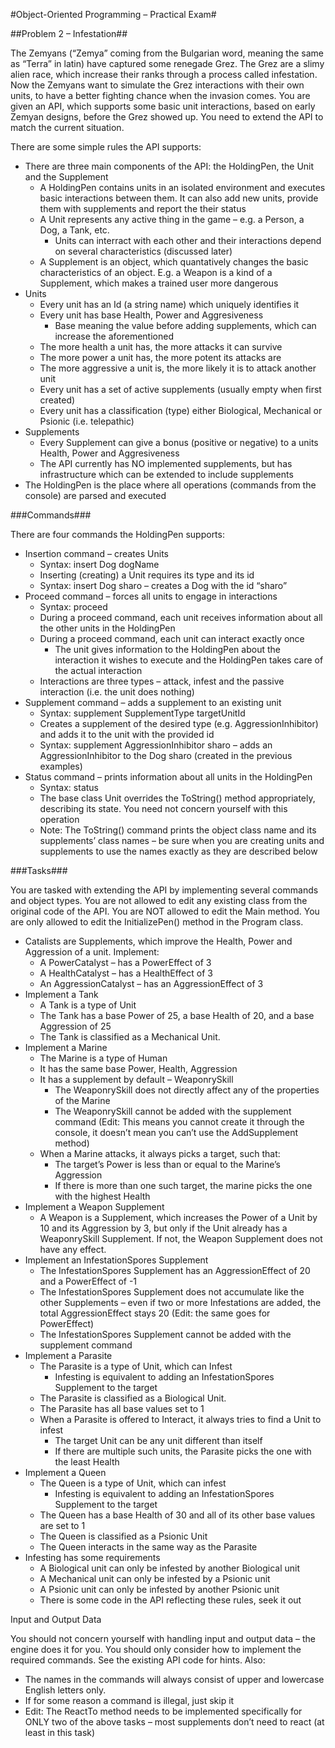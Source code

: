 #Object-Oriented Programming – Practical Exam#

##Problem 2 – Infestation##

The Zemyans (“Zemya” coming from the Bulgarian word, meaning the same as “Terra” in latin) have captured some renegade Grez. The Grez are a slimy alien race, which increase their ranks through a process called infestation. Now the Zemyans want to simulate the Grez interactions with their own units, to have a better fighting chance when the invasion comes.
You are given an API, which supports some basic unit interactions, based on early Zemyan designs, before the Grez showed up. You need to extend the API to match the current situation.

There are some simple rules the API supports:

*	There are three main components of the API: the HoldingPen, the Unit and the Supplement
	*	A HoldingPen contains units in an isolated environment and executes basic interactions between them. It can also add new units, provide them with supplements and report the their status
	*	A Unit represents any active thing in the game – e.g. a Person, a Dog, a Tank, etc.
		*	Units can interract with each other and their interactions depend on several characteristics (discussed later)
	*	A Supplement is an object, which quantatively changes the basic characteristics of an object. E.g. a Weapon is a kind of a Supplement, which makes a trained user more dangerous
*	Units
	*	Every unit has an Id (a string name) which uniquely identifies it
	*	Every unit has base Health, Power and Aggresiveness
		*	Base meaning the value before adding supplements, which can increase the aforementioned
	*	The more health a unit has, the more attacks it can survive
	*	The more power a unit has, the more potent its attacks are
	*	The more aggressive a unit is, the more likely it is to attack another unit
	*	Every unit has a set of active supplements (usually empty when first created)
	*	Every unit has a classification (type) either Biological, Mechanical or Psionic (i.e. telepathic)
*	Supplements
	*	Every Supplement can give a bonus (positive or negative) to a units Health, Power and Aggresiveness 
	*	The API currently has NO implemented supplements, but has infrastructure which can be extended to include supplements
*	The HoldingPen is the place where all operations (commands from the console) are parsed and executed

###Commands###

There are four commands the HoldingPen supports:	

*	Insertion command – creates Units
	*	Syntax: insert Dog dogName
	*	Inserting (creating) a Unit requires its type and its id
	*	Syntax: insert Dog sharo – creates a Dog with the id “sharo”
*	Proceed command – forces all units to engage in interactions
	*	Syntax: proceed
	*	During a proceed command, each unit receives information about all the other units in the HoldingPen
	*	During a proceed command, each unit can interact exactly once
		*	The unit gives information to the HoldingPen about the interaction it wishes to execute and the HoldingPen takes care of the actual interaction
	*	Interactions are three types – attack, infest and the passive interaction (i.e. the unit does nothing)
*	Supplement command – adds a supplement to an existing unit
	*	Syntax: supplement SupplementType targetUnitId
	*	Creates a supplement of the desired type (e.g. AggressionInhibitor) and adds it to the unit with the provided id
	*	Syntax: supplement AggressionInhibitor sharo – adds an AggressionInhibitor to the Dog sharo (created in the previous examples)
*	Status command – prints information about all units in the HoldingPen
	*	Syntax: status
	*	The base class Unit overrides the ToString() method appropriately, describing its state. You need not concern yourself with this operation
	*	Note: The ToString() command prints the object class name and its supplements’ class names – be sure when you are creating units and supplements to use the names exactly as they are described below

###Tasks###

You are tasked with extending the API by implementing several commands and object types. You are not allowed to edit any existing class from the original code of the API. You are NOT allowed to edit the Main method. You are only allowed to edit the InitializePen() method in the Program class.

*	Catalists are Supplements, which improve the Health, Power and Aggression of a unit. Implement:
	*	A PowerCatalyst – has a PowerEffect of 3
	*	A HealthCatalyst – has a HealthEffect of 3
	*	An AggressionCatalyst – has an AggressionEffect of 3
*	Implement a Tank
	*	A Tank is a type of Unit
	*	The Tank has a base Power of 25, a base Health of 20, and a base Aggression of 25
	*	The Tank is classified as a Mechanical Unit.
*	Implement a Marine
	*	The Marine is a type of Human
	*	It has the same base Power, Health, Aggression
	*	It has a supplement by default – WeaponrySkill
		*	The WeaponrySkill does not directly affect any of the properties of the Marine
		*	The WeaponrySkill cannot be added with the supplement command (Edit: This means you cannot create it through the console, it doesn’t mean you can’t use the AddSupplement method)
	*	When a Marine attacks, it always picks a target, such that:
		*	The target’s Power is less than or equal to the Marine’s Aggression
		*	If there is more than one such target, the marine picks the one with the highest Health
*	Implement a Weapon Supplement
	*	A Weapon is a Supplement, which increases the Power of a Unit by 10 and its Aggression by 3, but only if the Unit already has a WeaponrySkill Supplement. If not, the Weapon Supplement does not have any effect.
*	Implement an InfestationSpores Supplement
	*	The InfestationSpores Supplement has an AggressionEffect of 20 and a PowerEffect of -1
	*	The InfestationSpores Supplement does not accumulate like the other Supplements – even if two or more Infestations are added, the total AggressionEffect stays 20 (Edit: the same goes for PowerEffect)
	*	The InfestationSpores Supplement cannot be added with the supplement command
*	Implement a Parasite
	*	The Parasite is a type of Unit, which can Infest
		*	Infesting is equivalent to adding an InfestationSpores Supplement to the target
	*	The Parasite is classified as a Biological Unit. 
	*	The Parasite has all base values set to 1
	*	When a Parasite is offered to Interact, it always tries to find a Unit to infest
		*	The target Unit can be any unit different than itself
		*	If there are multiple such units, the Parasite picks the one with the least Health
*	Implement a Queen
	*	The Queen is a type of Unit, which can infest
		*	Infesting is equivalent to adding an InfestationSpores Supplement to the target
	*	The Queen has a base Health of 30 and all of its other base values are set to 1
	*	The Queen is classified as a Psionic Unit
	*	The Queen interacts in the same way as the Parasite
*	Infesting has some requirements
	*	A Biological unit can only be infested by another Biological unit
	*	A Mechanical unit can only be infested by a Psionic unit
	*	A Psionic unit can only be infested by another Psionic unit
	*	There is some code in the API reflecting these rules, seek it out

Input and Output Data

You should not concern yourself with handling input and output data – the engine does it for you. You should only consider how to implement the required commands. See the existing API code for hints. Also:

*	The names in the commands will always consist of upper and lowercase English letters only.
*	If for some reason a command is illegal, just skip it
*	Edit: The ReactTo method needs to be implemented specifically for ONLY two of the above tasks – most supplements don’t need to react (at least in this task) 